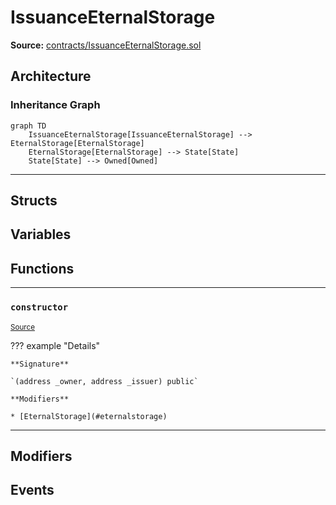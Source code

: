 # IssuanceEternalStorage

**Source:** [contracts/IssuanceEternalStorage.sol](https://github.com/Synthetixio/synthetix/tree/develop/contracts/IssuanceEternalStorage.sol)

## Architecture

### Inheritance Graph

```mermaid
graph TD
    IssuanceEternalStorage[IssuanceEternalStorage] --> EternalStorage[EternalStorage]
    EternalStorage[EternalStorage] --> State[State]
    State[State] --> Owned[Owned]
```

---

## Structs

## Variables

## Functions

---

### `constructor`
<sub>[Source](https://github.com/Synthetixio/synthetix/tree/develop/contracts/IssuanceEternalStorage.sol#L11)</sub>

??? example "Details"

    **Signature**

    `(address _owner, address _issuer) public`

    **Modifiers**

    * [EternalStorage](#eternalstorage)

---

## Modifiers

## Events

